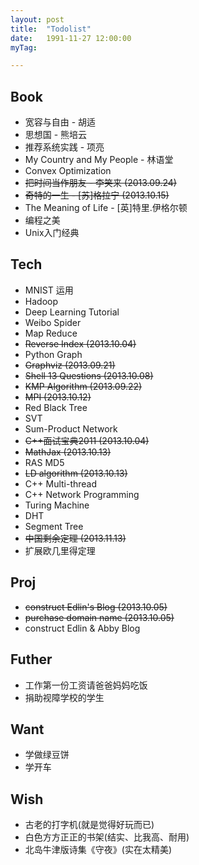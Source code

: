 ```yaml
---
layout: post
title:  "Todolist"
date:   1991-11-27 12:00:00
myTag:

---
```



## Book
+ 宽容与自由 - 胡适
+ 思想国 - 熊培云
+ 推荐系统实践 - 项亮
+ My Country and My People - 林语堂
+ Convex Optimization
+ <del> 把时间当作朋友 - 李笑来 (2013.09.24) </del>
+ <del> 奇特的一生 - [苏]格拉宁 (2013.10.15) </del>
+ The Meaning of Life - [英]特里.伊格尔顿
+ 编程之美
+ Unix入门经典 

## Tech
+ MNIST 运用
+ Hadoop
+ Deep Learning Tutorial
+ Weibo Spider
+ Map Reduce
+ <del> Reverse Index (2013.10.04) </del>
+ Python Graph
+ <del> Graphviz (2013.09.21) </del>
+ <del> Shell 13 Questions (2013.10.08) </del>
+ <del> KMP Algorithm (2013.09.22) </del>
+ <del> MPI (2013.10.12) </del>
+ Red Black Tree
+ SVT
+ Sum-Product Network
+ <del> C++面试宝典2011 (2013.10.04) </del>
+ <del> MathJax (2013.10.13) </del>
+ RAS MD5
+ <del> LD algorithm (2013.10.13) </del>
+ C++ Multi-thread
+ C++ Network Programming
+ Turing Machine
+ DHT
+ Segment Tree
+ <del> 中国剩余定理 (2013.11.13) </del>
+ 扩展欧几里得定理

## Proj
+ <del> construct Edlin's Blog (2013.10.05) </del>
+ <del> purchase domain name (2013.10.05) </del>
+ construct Edlin & Abby Blog

## Futher
+ 工作第一份工资请爸爸妈妈吃饭
+ 捐助视障学校的学生

## Want
+ 学做绿豆饼
+ 学开车

## Wish
+ 古老的打字机(就是觉得好玩而已)
+ 白色方方正正的书架(结实、比我高、耐用)
+ 北岛牛津版诗集《守夜》(实在太精美)
